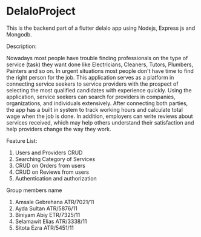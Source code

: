 # DelaloProject

This is the backend part of a flutter delalo app using Nodejs, Express js and Mongodb.

Description:

Nowadays most people have trouble finding professionals on the type of service (task) they want done like Electricians, Cleaners, Tutors, Plumbers, Painters and so on. In urgent situations most people don't have time to find the right person for the job. This application serves as a platform in connecting service seekers to service providers with the prospect of selecting the most qualified candidates with experience quickly. Using the application, service seekers can search for providers in companies, organizations, and individuals extensively. After connecting both parties, the app has a built in system to track working hours and calculate total wage when the job is done. In addition, employers can write reviews about services received, which may help others understand their satisfaction and help providers change the way they work.


Feature List:

1. Users and Providers CRUD 
2. Searching Category of Services
3. CRUD on Orders from users
4. CRUD on Reviews from users
5. Authentication and authorization 

Group members name
1. Amsale Gebrehana                 ATR/7021/11
2. Ayda Sultan 						ATR/5876/11
3. Biniyam Abiy 					ETR/7325/11
4. Selamawit Elias                  ATR/3338/11 
5. Sitota Ezra                      ATR/5451/11 

